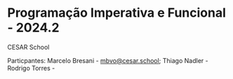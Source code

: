 # Programação Imperativa e Funcional - 2024.2
CESAR School


Particpantes:
Marcelo Bresani - mbvo@cesar.school;
Thiago Nadler - 
Rodrigo Torres -
